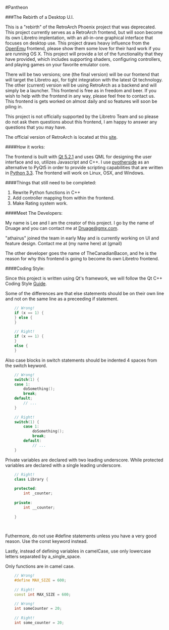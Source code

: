 #Pantheon


###The Rebirth of a Desktop U.I.

This is a "rebirth" of the RetroArch Phoenix project that was deprecated.
This project currently serves as a RetroArch frontend, but will soon become its own Libretro implentation, with an all-in-one graphical interface that focuses on desktop use. This project draws heavy influence from the [OpenEmu](http://openemu.org/) frontend, please show them some love for their hard work if you are running OS X. 
This project will provide a lot of the functionality that they have provided, which includes supporting shaders, configuring controllers, and playing games on your favorite emulator core.

There will be two versions; one (the final version) will be our frontend that will target the Libretro api, for tight integration with the latest Qt technology. The other (current) version will be using RetroArch as a backend and will simply be a launcher. This frontend is free as in freedom and beer. If you wish to help with the frontend in any way, please feel free to contact us. This frontend is gets worked on almost daily and so features will soon be piling in.

This project is not officially supported by the Libretro Team and so please do not ask them questions about this frontend, I am happy to answer any questions that you may have.

The official version of RetroArch is located at this [site](http://www.libretro.com/). 

####How it works:

The frontend is built with [Qt 5.2.1](http://qt-project.org/downloads) and uses QML for designing the user interface and so, utilizes Javascript and C++. I use [pyotherside](http://thp.io/2011/pyotherside/) as an alternative to PyQt5 in order to provide scripting capabilities that are written in [Python 3.3](http://www.python.org/download/releases/3.3.3/). The frontend will work on Linux, OSX, and Windows.

####Things that still need to be completed:

1. Rewrite Python functions in C++
2. Add controller mapping from within the frontend.
3. Make Rating system work.

####Meet The Developers:

My name is Lee and I am the creator of this project. I go by the name of Druage and you can contact me at Druage@gmx.com.

"athairus" joined the team in early May and is currently working on UI and feature design. Contact me at (my name here) at (gmail) 

The other developer goes the name of TheCanadianBacon, and he is the reason for why this frontend is going to become its own Libretro frontend.

####Coding Style:

Since this project is written using Qt's framework, we will follow the Qt C++ Coding Style [Guide](http://qt-project.org/wiki/Qt_Coding_Style). 

Some of the differences are that else statements should be on their own line and not on the same line as a preceeding if statement.

``` c++ 
    // Wrong!
    if (x == 1) {
    } else {
    }
       
    // Right!
    if (x == 1) {
    }
    else {
    }
```
Also case blocks in switch statements should be indented 4 spaces from the switch keyword.

``` c++    
    // Wrong!
    switch(1) {
    case 1:
        doSomething();
        break;
    default;
        // ...
    }
       
    // Right!
    switch(1) {
        case 1:
            doSomething();
            break;
        default:
            // ...
    }
```
Private variables are declared with two leading underscore. While protected variables are declared with a single leading underscore.

``` c++
    // Right!
    class Library {
    
    protected:
        int _counter;
        
    private:
        int __counter;
        
    }
    
    
```

Futhermore, do not use #define statements unless you have a very good reason. Use the const keyword instead.

Lastly, instead of defining variables in camelCase, use only lowercase letters separated by a_single_space. 

Only functions are in camel case.

``` c++
    // Wrong!
    #define MAX_SIZE = 600;
    
    // Right!
    const int MAX_SIZE = 600;
    
    // Wrong! 
    int someCounter = 20;
    
    // Right!
    int some_counter = 20;
```
